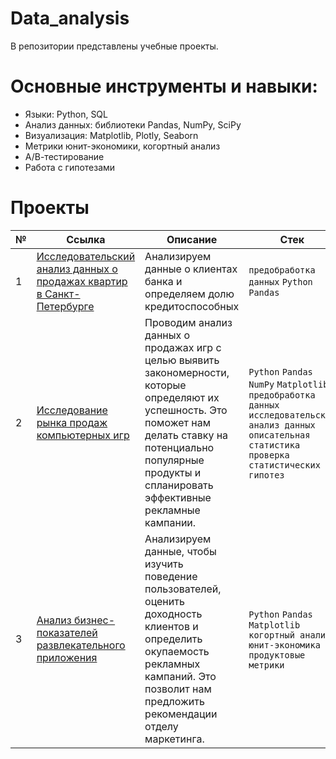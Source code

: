 # Data_analysis
В репозитории представлены учебные проекты.
# Основные инструменты и навыки:
* Языки: Python, SQL
* Анализ данных: библиотеки Pandas, NumPy, SciPy
* Визуализация: Matplotlib, Plotly, Seaborn
* Метрики юнит-экономики, когортный анализ
* А/В-тестирование
* Работа с гипотезами
# Проекты
| № | Ссылка | Описание | Стек |
| --- | --- | --- | --- |
| 1 | [Исследовательский анализ данных о продажах квартир в Санкт-Петербурге](https://github.com/ArhoneR/Data_analysis/tree/main/EDA) | Анализируем данные о клиентах банка и определяем долю кредитоспособных | `предобработка данных` `Python` `Pandas`
| 2 | [Исследование рынка продаж компьютерных игр](https://github.com/ArhoneR/Data_analysis/tree/main/games_analysis) | Проводим анализ данных о продажах игр с целью выявить закономерности, которые определяют их успешность. Это поможет нам делать ставку на потенциально популярные продукты и спланировать эффективные рекламные кампании. | `Python` `Pandas` `NumPy` `Matplotlib` `предобработка данных` `исследовательский анализ данных` `описательная статистика` `проверка статистических гипотез`
| 3 | [Анализ бизнес-показателей развлекательного приложения](https://github.com/ArhoneR/Data_analysis/tree/main/business_analysis) | Анализируем данные, чтобы изучить поведение пользователей, оценить доходность клиентов и определить окупаемость рекламных кампаний. Это позволит нам предложить рекомендации отделу маркетинга. | `Python` `Pandas` `Matplotlib` `когортный анализ` `юнит-экономика` `продуктовые метрики`

